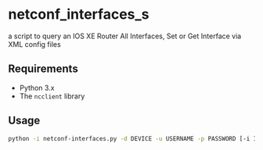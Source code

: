 # netconf_interfaces_s
a script to query an IOS XE Router All Interfaces, Set or Get Interface via XML config files

## Requirements

- Python 3.x
- The `ncclient` library

## Usage
```sh
python -i netconf-interfaces.py -d DEVICE -u USERNAME -p PASSWORD [-i INTERFACE] [-I INTERFACES] [-s SET] [-v]

